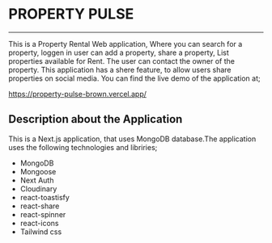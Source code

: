 # PROPERTY PULSE

---

This is a Property Rental Web application, Where you can search for a property, loggen in user can add a property, share a property, List properties available for Rent. The user can contact the owner of the property. This application has a shere feature, to allow users share properties on social media. You can find the live demo of the application at;

https://property-pulse-brown.vercel.app/

## Description about the Application

This is a Next.js application, that uses MongoDB database.The application uses the following technologies and libriries;

- MongoDB
- Mongoose
- Next Auth
- Cloudinary
- react-toastisfy
- react-share
- react-spinner
- react-icons
- Tailwind css
